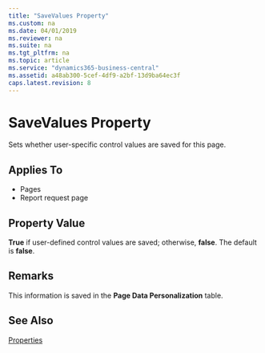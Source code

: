 ```yaml
---
title: "SaveValues Property"
ms.custom: na
ms.date: 04/01/2019
ms.reviewer: na
ms.suite: na
ms.tgt_pltfrm: na
ms.topic: article
ms.service: "dynamics365-business-central"
ms.assetid: a48ab300-5cef-4df9-a2bf-13d9ba64ec3f
caps.latest.revision: 8
---
```


# SaveValues Property
Sets whether user-specific control values are saved for this page.  
  
## Applies To  
  
- Pages
- Report request page  
  
## Property Value  

**True** if user-defined control values are saved; otherwise, **false**. The default is **false**.  
  
## Remarks  

This information is saved in the **Page Data Personalization** table.  
  
## See Also

[Properties](devenv-properties.md)
